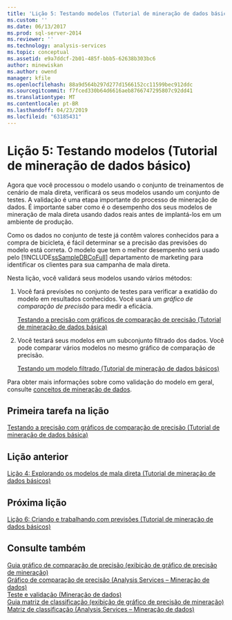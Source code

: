 ```yaml
---
title: 'Lição 5: Testando modelos (Tutorial de mineração de dados básico) | Microsoft Docs'
ms.custom: ''
ms.date: 06/13/2017
ms.prod: sql-server-2014
ms.reviewer: ''
ms.technology: analysis-services
ms.topic: conceptual
ms.assetid: e9a7ddcf-2b01-485f-bbb5-62638b303bc6
author: minewiskan
ms.author: owend
manager: kfile
ms.openlocfilehash: 88a9d564b297d277d1566152cc11599bec912ddc
ms.sourcegitcommit: f7fced330b64d6616aeb8766747295807c92dd41
ms.translationtype: MT
ms.contentlocale: pt-BR
ms.lasthandoff: 04/23/2019
ms.locfileid: "63185431"
---
```

# <a name="lesson-5-testing-models-basic-data-mining-tutorial"></a>Lição 5: Testando modelos (Tutorial de mineração de dados básico)
  Agora que você processou o modelo usando o conjunto de treinamentos de cenário de mala direta, verificará os seus modelos usando um conjunto de testes. A validação é uma etapa importante do processo de mineração de dados. É importante saber como é o desempenho dos seus modelos de mineração de mala direta usando dados reais antes de implantá-los em um ambiente de produção.  
  
 Como os dados no conjunto de teste já contêm valores conhecidos para a compra de bicicleta, é fácil determinar se a precisão das previsões do modelo está correta. O modelo que tem o melhor desempenho será usado pelo [!INCLUDE[ssSampleDBCoFull](../includes/sssampledbcofull-md.md)] departamento de marketing para identificar os clientes para sua campanha de mala direta.  
  
 Nesta lição, você validará seus modelos usando vários métodos:  
  
1.  Você fará previsões no conjunto de testes para verificar a exatidão do modelo em resultados conhecidos. Você usará um *gráfico de comparação de precisão* para medir a eficácia.  
  
     [Testando a precisão com gráficos de comparação de precisão &#40;Tutorial de mineração de dados básica&#41;](../../2014/tutorials/testing-accuracy-with-lift-charts-basic-data-mining-tutorial.md)  
  
2.  Você testará seus modelos em um subconjunto filtrado dos dados. Você pode comparar vários modelos no mesmo gráfico de comparação de precisão.  
  
     [Testando um modelo filtrado &#40;Tutorial de mineração de dados básicos&#41;](../../2014/tutorials/testing-a-filtered-model-basic-data-mining-tutorial.md)  
  
 Para obter mais informações sobre como validação do modelo em geral, consulte [conceitos de mineração de dados](../../2014/analysis-services/data-mining/data-mining-concepts.md).  
  
## <a name="first-task-in-lesson"></a>Primeira tarefa na lição  
 [Testando a precisão com gráficos de comparação de precisão &#40;Tutorial de mineração de dados básica&#41;](../../2014/tutorials/testing-accuracy-with-lift-charts-basic-data-mining-tutorial.md)  
  
## <a name="previous-lesson"></a>Lição anterior  
 [Lição 4: Explorando os modelos de mala direta &#40;Tutorial de mineração de dados básicos&#41;](../../2014/tutorials/lesson-4-exploring-the-targeted-mailing-models-basic-data-mining-tutorial.md)  
  
## <a name="next-lesson"></a>Próxima lição  
 [Lição 6: Criando e trabalhando com previsões &#40;Tutorial de mineração de dados básicos&#41;](../../2014/tutorials/lesson-6-creating-and-working-with-predictions-basic-data-mining-tutorial.md)  
  
## <a name="see-also"></a>Consulte também  
 [Guia gráfico de comparação de precisão &#40;exibição de gráfico de precisão de mineração&#41;](../../2014/analysis-services/lift-chart-tab-mining-accuracy-chart-view.md)   
 [Gráfico de comparação de precisão &#40;Analysis Services – Mineração de dados&#41;](../../2014/analysis-services/data-mining/lift-chart-analysis-services-data-mining.md)   
 [Teste e validação &#40;Mineração de dados&#41;](../../2014/analysis-services/data-mining/testing-and-validation-data-mining.md)   
 [Guia matriz de classificação &#40;exibição de gráfico de precisão de mineração&#41;](../../2014/analysis-services/classification-matrix-tab-mining-accuracy-chart-view.md)   
 [Matriz de classificação &#40;Analysis Services – Mineração de dados&#41;](../../2014/analysis-services/data-mining/classification-matrix-analysis-services-data-mining.md)  
  
  
